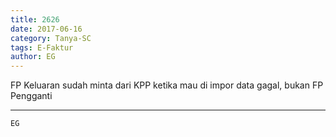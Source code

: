 ```yaml
---
title: 2626
date: 2017-06-16
category: Tanya-SC
tags: E-Faktur
author: EG
---
```


FP Keluaran sudah minta dari KPP ketika mau di impor data gagal, bukan FP Pengganti

---



`EG`
